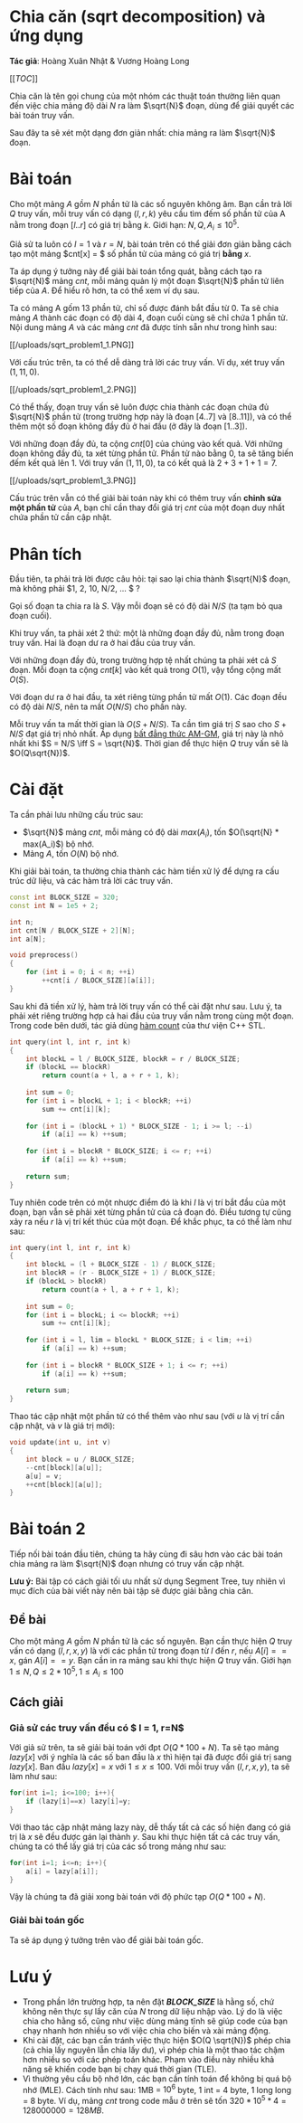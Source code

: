 # Chia căn (sqrt decomposition) và ứng dụng

**Tác giả**: Hoàng Xuân Nhật & Vương Hoàng Long

[[_TOC_]]

Chia căn là tên gọi chung của một nhóm các thuật toán thường liên quan đến việc chia mảng độ dài $N$ ra làm $\sqrt{N}$ đoạn, dùng để giải quyết các bài toán truy vấn. 

Sau đây ta sẽ xét một dạng đơn giản nhất: chia mảng ra làm $\sqrt{N}$ đoạn.


# Bài toán

Cho một mảng $A$ gồm $N$ phần tử là các số nguyên không âm. Bạn cần trả lời $Q$ truy vấn, mỗi truy vấn có dạng $(l, r, k)$ yêu cầu tìm đếm số phần tử của A nằm trong đoạn $[l..r]$ có giá trị bằng $k$. Giới hạn: $N, Q, A_i \le 10^5$.

Giả sử ta luôn có $l = 1$ và $r = N$, bài toán trên có thể giải đơn giản bằng cách tạo một mảng $cnt[x] = $ số phần tử của mảng có giá trị **bằng** $x$.

Ta áp dụng ý tưởng này để giải bài toán tổng quát, bằng cách tạo ra $\sqrt{N}$ mảng *cnt*, mỗi mảng quản lý một đoạn $\sqrt{N}$ phần tử liên tiếp của $A$. Để hiểu rõ hơn, ta có thể xem ví dụ sau.

Ta có mảng A gốm 13 phần tử, chỉ số được đánh bắt đầu từ 0. Ta sẽ chia mảng $A$ thành các đoạn có độ dài 4, đoạn cuối cùng sẽ chỉ chứa 1 phần tử. Nội dung mảng $A$ và các mảng $cnt$ đã được tính sẵn như trong hình sau:

[[/uploads/sqrt_problem1_1.PNG]]

Với cấu trúc trên, ta có thể dễ dàng trả lời các truy vấn. Ví dụ, xét truy vấn $(1, 11, 0)$.

[[/uploads/sqrt_problem1_2.PNG]]

Có thể thấy, đoạn truy vấn sẽ luôn được chia thành các đoạn chứa đủ $\sqrt{N}$ phần tử (trong trường hợp này là đoạn $[4..7]$ và $[8..11]$), và có thể thêm một số đoạn không đầy đủ ở hai đầu (ở đây là đoạn $[1..3]$).

Với những đoạn đầy đủ, ta cộng $cnt[0]$ của chúng vào kết quả. Với những đoạn không đầy đủ, ta xét từng phần tử. Phần tử nào bằng 0, ta sẽ tăng biến đếm kết quả lên 1. Với truy vấn $(1, 11, 0)$, ta có kết quả là $2 + 3 + 1 + 1 = 7$.

[[/uploads/sqrt_problem1_3.PNG]]

Cấu trúc trên vẫn có thể giải bài toán này khi có thêm truy vấn **chỉnh sửa một phần tử** của $A$, bạn chỉ cần thay đổi giá trị $cnt$ của một đoạn duy nhất chứa phần tử cần cập nhật.


# Phân tích

Đầu tiên, ta phải trả lời được câu hỏi: tại sao lại chia thành $\sqrt{N}$ đoạn, mà không phải $1, 2, 10, N/2, ... $ ? 

Gọi số đoạn ta chia ra là $S$. Vậy mỗi đoạn sẽ có độ dài $N/S$ (ta tạm bỏ qua đoạn cuối).

Khi truy vấn, ta phải xét 2 thứ: một là những đoạn đầy đủ, nằm trong đoạn truy vấn. Hai là đoạn dư ra ở hai đầu của truy vấn.

Với những đoạn đầy đủ, trong trường hợp tệ nhất chúng ta phải xét cả $S$ đoạn. Mỗi đoạn ta cộng $cnt[k]$ vào kết quả trong $O(1)$, vậy tổng cộng mất $O(S)$.

Với đoạn dư ra ở hai đầu, ta xét riêng từng phần tử mất $O(1)$. Các đoạn đều có độ dài $N/S$, nên ta mất $O(N/S)$ cho phần này.

Mỗi truy vấn ta mất thời gian là $O(S + N/S)$. Ta cần tìm giá trị $S$ sao cho $S + N/S$ đạt giá trị nhỏ nhất. Áp dụng [bất đẳng thức AM-GM](https://vi.wikipedia.org/wiki/B%E1%BA%A5t_%C4%91%E1%BA%B3ng_th%E1%BB%A9c_trung_b%C3%ACnh_c%E1%BB%99ng_v%C3%A0_trung_b%C3%ACnh_nh%C3%A2n), giá trị này là nhỏ nhất khi $S = N/S \iff S = \sqrt{N}$. Thời gian để thực hiện $Q$ truy vấn sẽ là $O(Q\sqrt{N})$.

# Cài đặt

Ta cần phải lưu những cấu trúc sau: 
* $\sqrt{N}$ mảng $cnt$, mỗi mảng có độ dài $max(A_i)$, tốn $O(\sqrt{N} * max(A_i)$) bộ nhớ.
* Mảng $A$, tốn $O(N)$ bộ nhớ.

Khi giải bài toán, ta thường chia thành các hàm tiền xử lý để dựng ra cấu trúc dữ liệu, và các hàm trả lời các truy vấn.

```cpp
const int BLOCK_SIZE = 320;
const int N = 1e5 + 2;

int n;
int cnt[N / BLOCK_SIZE + 2][N];
int a[N];

void preprocess()
{
    for (int i = 0; i < n; ++i)
        ++cnt[i / BLOCK_SIZE][a[i]];
}
```

Sau khi đã tiền xử lý, hàm trả lời truy vấn có thể cài đặt như sau. Lưu ý, ta phải xét riêng trường hợp cả hai đầu của truy vấn nằm trong cùng một đoạn. Trong code bên dưới, tác giả dùng [hàm count](https://www.cplusplus.com/reference/algorithm/count/) của thư viện C++ STL.

```cpp
int query(int l, int r, int k)
{
    int blockL = l / BLOCK_SIZE, blockR = r / BLOCK_SIZE;
    if (blockL == blockR)
        return count(a + l, a + r + 1, k);
    
    int sum = 0;
    for (int i = blockL + 1; i < blockR; ++i)
        sum += cnt[i][k];
        
    for (int i = (blockL + 1) * BLOCK_SIZE - 1; i >= l; --i)
        if (a[i] == k) ++sum;
        
    for (int i = blockR * BLOCK_SIZE; i <= r; ++i)
        if (a[i] == k) ++sum;
        
    return sum;
}
```

Tuy nhiên code trên có một nhược điểm đó là khi $l$ là vị trí bắt đầu của một đoạn, bạn vẫn sẽ phải xét từng phần tử của cả đoạn đó. Điều tương tự cũng xảy ra nếu $r$ là vị trí kết thúc của một đoạn. Để khắc phục, ta có thể làm như sau: 

```cpp
int query(int l, int r, int k)
{
    int blockL = (l + BLOCK_SIZE - 1) / BLOCK_SIZE;
    int blockR = (r - BLOCK_SIZE + 1) / BLOCK_SIZE;
    if (blockL > blockR)
        return count(a + l, a + r + 1, k);
    
    int sum = 0;
    for (int i = blockL; i <= blockR; ++i)
        sum += cnt[i][k];
        
    for (int i = l, lim = blockL * BLOCK_SIZE; i < lim; ++i)
        if (a[i] == k) ++sum;
        
    for (int i = blockR * BLOCK_SIZE + 1; i <= r; ++i)
        if (a[i] == k) ++sum;
        
    return sum;
}
```

Thao tác cập nhật một phần tử có thể thêm vào như sau (với $u$ là vị trí cần cập nhật, và $v$ là giá trị mới):

```cpp
void update(int u, int v)
{
    int block = u / BLOCK_SIZE;
    --cnt[block][a[u]];
    a[u] = v;
    ++cnt[block][a[u]];
}
```

# Bài toán 2
Tiếp nối bài toán đầu tiên, chúng ta hãy cùng đi sâu hơn vào các bài toán chia mảng ra làm $\sqrt{N}$ đoạn nhưng có truy vấn cập nhật. 

**Lưu ý:** Bài tập có cách giải tối ưu nhất sử dụng Segment Tree, tuy nhiên vì mục đích của bài viết này nên bài tập sẽ được giải bằng chia căn. 


## Đề bài 
Cho một mảng $A$ gồm $N$ phần tử là các số nguyên. Bạn cần thực hiện $Q$ truy vấn có dạng $(l,r,x,y)$ là với các phần tử trong đoạn từ $l$ đến $r$, nếu $A[i] == x$, gán $A[i] == y$. Bạn cần in ra mảng sau khi thực hiện $Q$ truy vấn. Giới hạn $1 \le N,Q \le 2*10^5, 1 \le A_i \le 100$

## Cách giải
### Giả sử các truy vấn đều có $ l = 1, r=N$
Với giả sử trên, ta sẽ giải bài toán với đpt $O(Q*100 + N)$. Ta sẽ tạo mảng $lazy[x]$ với ý nghĩa là các số ban đầu là $x$ thì hiện tại đã được đổi giá trị sang $lazy[x]$. Ban đầu $lazy[x] = x$ với $1 \le x \le 100$. Với mỗi truy vấn $(l,r,x,y)$, ta sẽ làm như sau: 

```cpp
for(int i=1; i<=100; i++){
	if (lazy[i]==x) lazy[i]=y;
}
```

Với thao tác cập nhật mảng lazy này, dễ thấy tất cả các số hiện đang có giá trị là $x$ sẽ đều được gán lại thành $y$.
Sau khi thực hiện tất cả các truy vấn, chúng ta có thể lấy giá trị của các số trong mảng như sau: 
```cpp
for(int i=1; i<=n; i++){
	a[i] = lazy[a[i]];
}
```
Vậy là chúng ta đã giải xong bài toán với độ phức tạp $O(Q*100 + N)$.

### Giải bài toán gốc 
Ta sẽ áp dụng ý tưởng trên vào để giải bài toán gốc. 


# Lưu ý
* Trong phần lớn trường hợp, ta nên đặt ***BLOCK_SIZE*** là hằng số, chứ không nên thực sự lấy căn của $N$ trong dữ liệu nhập vào. Lý do là việc chia cho hằng số, cũng như việc dùng mảng tĩnh sẽ giúp code của bạn chạy nhanh hơn nhiều so với việc chia cho biến và xài mảng động.
* Khi cài đặt, các bạn cần tránh việc thực hiện $O(Q \sqrt{N})$ phép chia (cả chia lấy nguyên lẫn chia lấy dư), vì phép chia là một thao tác chậm hơn nhiều so với các phép toán khác. Phạm vào điều này nhiều khả năng sẽ khiến code bạn bị chạy quá thời gian (TLE).
* Vì thường yêu cầu bộ nhớ lớn, các bạn cần tính toán để không bị quá bộ nhớ (MLE). Cách tính như sau: 1MB = $10^6$ byte, 1 int = $4$ byte, 1 long long = $8$ byte. Ví dụ, mảng $cnt$ trong code mẫu ở trên sẽ tốn $320 * 10^5 * 4 = 128 000 000 = 128 MB$.
